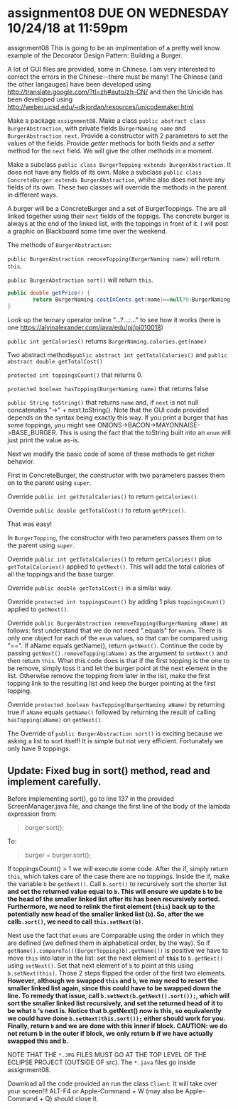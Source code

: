 # assignment08 DUE ON WEDNESDAY 10/24/18 at 11:59pm
assignment08
This is going to be an implmentation of a pretty well know example of the Decorator Design Pattern: Building a Burger.

A lot of GUI files are provided, some in Chinese. I am very interested to correct the errors in the Chinese--there must be many!
The Chinese (and the other langauges) have been developed using http://translate.google.com/?tl=zh#auto/zh-CN/ and then the Unicide has been developed using http://weber.ucsd.edu/~dkjordan/resources/unicodemaker.html

Make a package `assignment08`. Make a class `public abstract class BurgerAbstraction`, with private fields `BurgerNaming name`
and	`BurgerAbstraction next`. Provide a constructor with 2 parameters to set the values of the fields. Provide _getter_ methods for both fields and a _setter_ method for the `next` field. We will give the other methods in a moment. 

Make a subclass `public class BurgerTopping extends BurgerAbstraction`. It does not have any fields of its own. Make a subclass `public class ConcreteBurger extends BurgerAbstraction`, whihc also does not have any fields of its own. These two classes will override the methods in the parent in different ways.

A burger will be a ConcreteBurger and a set of BurgerToppings. The are all linked together using their `next` fields of the toppigs. The concrete burger is always at the end of the linked list, with the toppings in front of it. I will post a graphic on Blackboard some time over the weekend.

The methods of `BurgerAbstraction`:

`public BurgerAbstraction removeTopping(BurgerNaming name)` will return `this`.

`public BurgerAbstraction sort()` will return `this`.

```java
public double getPrice() {
		return BurgerNaming.costInCents.get(name)==null?0:BurgerNaming.costInCents.get(name);
}
```
Look up the ternary operator online "...?...:..." to see how it works (here is one https://alvinalexander.com/java/edu/pj/pj010018)

`public int getCalories()` returns `BurgerNaming.calories.get(name)`

Two abstract methods`public abstract int getTotalCalories()` and `public abstract double getTotalCost()`

`protected int toppingsCount()` that returns 0.

`protected boolean hasTopping(BurgerNaming name)` that returns false

`public String toString()` that returns `name` and, if `next` is not null concatenates "->" + next.toString().
Note that the GUI code provided depends on the syntax being exactly this way. If you print a burger that has some toppings, you might see ONIONS->BACON->MAYONNAISE->BASE_BURGER. This is using the fact that the toString built into an `enum` will just print the value as-is.

Next we modify the basic code of some of these methods to get richer behavior.

First in ConcreteBurger, the constructor with two parameters passes them on to the parent using `super`.

Override `public int getTotalCalories()` to return `getCalories()`.

Override `public double getTotalCost()` to return `getPrice()`.

That was easy!

In `BurgerTopping`, the constructor with two parameters passes them on to the parent using `super`. 

Override `public int getTotalCalories()` to return `getCalories()` plus `getTotalCalories()` applied to `getNext()`. This will add the total calories of all the toppings and the base burger.

Override `public double getTotalCost()` in a similar way.

Override `protected int toppingsCount()` by adding 1 plus `toppingsCount()` applied to `getNext()`.

Override `public BurgerAbstraction removeTopping(BurgerNaming aName)` as follows: first understand that we do not need ".equals" for `enums`. There is only one object for each of the `enum` values, so that can be compared using "==". If aName equals getName(), return `getNext()`. Continue the code by passing `getNext().removeTopping(aName)` as the argument to `setNext()` and then return `this`. 
What this code does is that if the first topping is the one to be remove, simply toss it and let the burger point at the next element in the list. Otherwise remove the topping from later in the list, make the first topping link to the resulting list and keep the burger pointing at the first topping.

Override `protected boolean hasTopping(BurgerNaming aName)` by returning true if `aName` equals `getName()` followed by returning the result of calling `hasTopping(aName)` on `getNext()`.

The Override of `public BurgerAbstraction sort()` is exciting because we asking a list to sort itself! It is simple but not very efficient. Fortunately we only have 9 toppings.

<h2>Update: Fixed bug in sort() method, read and implement carefully. </h2>

Before implementing sort(), go to line 137 in the provided ScreenManager.java file, and change the first line of the body of the lambda expression from:

> burger.sort();

To: 

> burger = burger.sort();

If toppingsCount() > 1 we will execute some code. After the if, simply return `this`, which takes care of the case there are no toppings. Inside the if, make the variable `b` be `getNext()`. Call `b.sort()` to recursively sort the shorter list <b> and set the returned value equal to `b`. This will ensure we update `b` to be the head of the smaller linked list after its has been recursively sorted. Furthermore, we need to relink the first element (`this`) back up to the potentially new head of the smaller linked list (`b`). So, after the we call`b.sort()`, we need to call `this.setNext(b)`</b>. 

Next use the fact that `enums` are Comparable using the order in which they are defined (we defined them in alphabetical order, by the way). So if `getName().compareTo(((BurgerTopping)b).getName())` is positive we have to move `this` into later in the list: set the next element of <b>`this`</b> to `b.getNext()` using `setNext()`. Set that next element of `b` to point at this using `b.setNext(this)`. Those 2 steps flipped the order of the first two elements. <b> However, although we swapped `this` and `b`, we may need to resort the smaller linked list again, since this could have to be swapped down the line. To remedy that issue, call `b.setNext(b.getNext().sort());`, which will sort the smaller linked list recursively, and set the returned head of it to be what `b` 's next is. Notice that b.getNext() now is this, so equivalently we could have done `b.setNext(this.sort());` either should work for you. Finally, return `b` and we are done with this inner if block. CAUTION: we do not return b in the outer if block, we only return b if we have actually swapped this and b.</b>

NOTE THAT THE `*.JPG` FILES MUST GO AT THE TOP LEVEL OF THE ECLIPSE PROJECT (OUTSIDE OF src). The `*.java` files go inside assignment08.

Download all the code provided an run the class `Client`. It will take over your screen!!! ALT-F4 or Apple-Command + W (may also be Apple-Command + Q) should close it.





